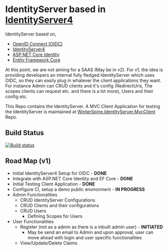 # IdentityServer based in [IdentityServer4](http://docs.identityserver.io/en/release/) 

IdentityServer based on,
* [OpenID Connect (OIDC)](http://openid.net/connect/)
* [IdentityServer4](http://docs.identityserver.io/en/release/)
* [ASP.NET Core Identity](https://docs.microsoft.com/en-us/aspnet/core/security/authentication/identity) 
* [Entity Framework Core](https://docs.microsoft.com/en-us/ef/core/)

At this point, we are not aiming for a SAAS (May be in v2). For v1, the idea is providing developers an internal fully fledged IdentityServer which uses OIDC, so they can easily plug in whatever the client applications they want. For instance Admin can CRUD clients and it's config (RedirectUris, The scopes clients can request etc. and there is a lot more), Users and their config etc.

This Repo contains the IdentityServer. A MVC Client Application for testing the IdentityServer is maintained at [WinterSpine.IdentityServer.MvcClient](https://github.com/jaliyaudagedara/WinterSpine.IdentityServer.MvcClient) Repo.

## Build Status

[![Build status](https://ci.appveyor.com/api/projects/status/jf1v05eirw2an764/branch/master?svg=true)](https://ci.appveyor.com/project/jaliyaudagedara/winterspine-identityserver/branch/master)

## Road Map (v1)

* Initial IdentityServer4 Setup for OIDC - **DONE**
* Integrate with ASP.NET Core Identity and EF Core - **DONE**
* Initial Testing Client Application - **DONE**
* Configure CI, setup a demo public environment - **IN PROGRESS**
* Admin Functionalities
    * CRUD IdentityServer Configurations
    * CRUD Clients and their configurations
    * CRUD Users
        * Defining Scopes for Users
* User Functionalities
    * Register (not as a admin as there is a inbuilt admin user) - **INITIATED**
        * May be send an email to Admin and upon approval, user can move ahead with login and user specific functionalities
    * View/Update/Delete Claims
